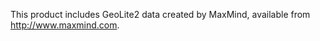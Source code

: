 This product includes GeoLite2 data created by MaxMind, available from
<a href="http://www.maxmind.com">http://www.maxmind.com</a>.
